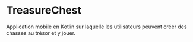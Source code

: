 # TreasureChest
Application mobile en Kotlin sur laquelle les utilisateurs peuvent créer des chasses au trésor et y jouer.
